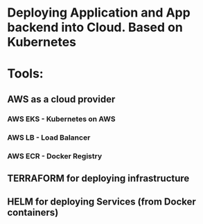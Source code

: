 # Deploying Application and App backend into Cloud. Based on Kubernetes

# Tools:

## AWS as a cloud provider

### AWS EKS - Kubernetes on AWS
### AWS LB - Load Balancer
### AWS ECR - Docker Registry

## TERRAFORM for deploying infrastructure

## HELM for deploying Services (from Docker containers)

#